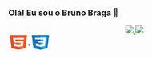 ### Olá! Eu sou o Bruno Braga 👋
<div align="center">
  <a href="https://github.com/brunoobraga">
  <img height="180em" src="https://github-readme-stats.vercel.app/api?username=brunoobraga&show_icons=true&theme=dracula&include_all_commits=true&count_private=true"/>
  <img height="180em" src="https://github-readme-stats.vercel.app/api/top-langs/?username=brunoobraga&layout=compact&langs_count=7&theme=dracula"/>
</div>

  <img align="center" alt="Bruno-HTML" height="30" width="40" src="https://raw.githubusercontent.com/devicons/devicon/master/icons/html5/html5-original.svg">
  <img align="center" alt="Bruno-CSS" height="30" width="40" src="https://raw.githubusercontent.com/devicons/devicon/master/icons/css3/css3-original.svg">
          
          
          
